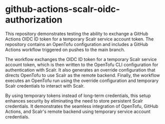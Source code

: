 # github-actions-scalr-oidc-authorization
This repository demonstrates testing the ability to exchange a GitHub Actions OIDC ID token for a temporary Scalr service account token. The repository contains an OpenTofu configuration and includes a GitHub Actions workflow triggered on pushes to the main branch.

The workflow exchanges the OIDC ID token for a temporary Scalr service account token, which is then written to the OpenTofu CLI configuration for authentication with Scalr. It also generates an override configuration that directs OpenTofu to use Scalr as the remote backend. Finally, the workflow executes an OpenTofu run using the override configuration and temporary Scalr credentials to interact with Scalr.

By using temporary tokens instead of long-term credentials, this setup enhances security by eliminating the need to store persistent Scalr credentials. It demonstrates the seamless integration of OpenTofu, GitHub Actions, and Scalr's remote backend using temporary service account credentials.
